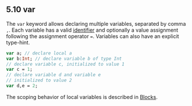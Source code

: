 ## 5.10 var

The `var` keyword allows declaring multiple variables, separated by comma `,`. Each variable has a valid [identifier](dictionary.md#define-identifier) and optionally a value assignment following the assignment operator `=`. Variables can also have an explicit type-hint.

```haxe
var a; // declare local a
var b:Int; // declare variable b of type Int
// declare variable c, initialized to value 1
var c = 1;
// declare variable d and variable e
// initialized to value 2
var d,e = 2;
```

The scoping behavior of local variables is described in [Blocks](expression-block.md).
